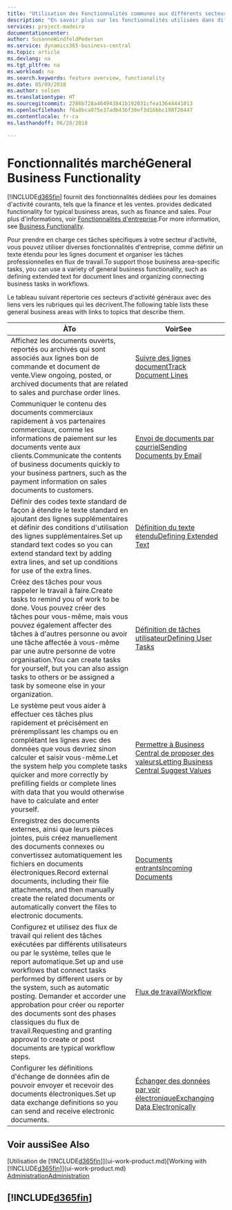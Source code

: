 ```yaml
---
title: "Utilisation des Fonctionnalités communes aux différents secteurs d'activité | Microsoft Docs"
description: "En savoir plus sur les fonctionnalités utilisées dans différents secteurs d'activité dans Business Central."
services: project-madeira
documentationcenter: 
author: SusanneWindfeldPedersen
ms.service: dynamics365-business-central
ms.topic: article
ms.devlang: na
ms.tgt_pltfrm: na
ms.workload: na
ms.search.keywords: feature overview, functionality
ms.date: 05/09/2018
ms.author: solsen
ms.translationtype: HT
ms.sourcegitcommit: 2286b728a464943841b192031cfea13644441013
ms.openlocfilehash: f6a8bca975e37adb436f30ef3d16bbc198f26447
ms.contentlocale: fr-ca
ms.lasthandoff: 06/28/2018

---
```

# <a name="general-business-functionality"></a><span data-ttu-id="83a21-103">Fonctionnalités marché</span><span class="sxs-lookup"><span data-stu-id="83a21-103">General Business Functionality</span></span>
[!INCLUDE[d365fin](includes/d365fin_md.md)]<span data-ttu-id="83a21-104"> fournit des fonctionnalités dédiées pour les domaines d'activité courants, tels que la finance et les ventes.</span><span class="sxs-lookup"><span data-stu-id="83a21-104"> provides dedicated functionality for typical business areas, such as finance and sales.</span></span> <span data-ttu-id="83a21-105">Pour plus d'informations, voir [Fonctionnalités d'entreprise](across-business-functionality.md).</span><span class="sxs-lookup"><span data-stu-id="83a21-105">For more information, see [Business Functionality](across-business-functionality.md).</span></span>

<span data-ttu-id="83a21-106">Pour prendre en charge ces tâches spécifiques à votre secteur d'activité, vous pouvez utiliser diverses fonctionnalités d'entreprise, comme définir un texte étendu pour les lignes document et organiser les tâches professionnelles en flux de travail.</span><span class="sxs-lookup"><span data-stu-id="83a21-106">To support those business area-specific tasks, you can use a variety of general business functionality, such as defining extended text for document lines and organizing connecting business tasks in workflows.</span></span>

<span data-ttu-id="83a21-107">Le tableau suivant répertorie ces secteurs d'activité généraux avec des liens vers les rubriques qui les décrivent.</span><span class="sxs-lookup"><span data-stu-id="83a21-107">The following table lists these general business areas with links to topics that describe them.</span></span>

| <span data-ttu-id="83a21-108">À</span><span class="sxs-lookup"><span data-stu-id="83a21-108">To</span></span> | <span data-ttu-id="83a21-109">Voir</span><span class="sxs-lookup"><span data-stu-id="83a21-109">See</span></span> |
| --- | --- |
|<span data-ttu-id="83a21-110">Affichez les documents ouverts, reportés ou archivés qui sont associés aux lignes bon de commande et document de vente.</span><span class="sxs-lookup"><span data-stu-id="83a21-110">View ongoing, posted, or archived documents that are related to sales and purchase order lines.</span></span>|[<span data-ttu-id="83a21-111">Suivre des lignes document</span><span class="sxs-lookup"><span data-stu-id="83a21-111">Track Document Lines</span></span>](across-how-to-track-document-lines.md)|
| <span data-ttu-id="83a21-112">Communiquer le contenu des documents commerciaux rapidement à vos partenaires commerciaux, comme les informations de paiement sur les documents vente aux clients.</span><span class="sxs-lookup"><span data-stu-id="83a21-112">Communicate the contents of business documents quickly to your business partners, such as the payment information on sales documents to customers.</span></span> |[<span data-ttu-id="83a21-113">Envoi de documents par courriel</span><span class="sxs-lookup"><span data-stu-id="83a21-113">Sending Documents by Email</span></span>](ui-how-send-documents-email.md) |
| <span data-ttu-id="83a21-114">Définir des codes texte standard de façon à étendre le texte standard en ajoutant des lignes supplémentaires et définir des conditions d'utilisation des lignes supplémentaires.</span><span class="sxs-lookup"><span data-stu-id="83a21-114">Set up standard text codes so you can extend standard text by adding extra lines, and set up conditions for use of the extra lines.</span></span> |[<span data-ttu-id="83a21-115">Définition du texte étendu</span><span class="sxs-lookup"><span data-stu-id="83a21-115">Defining Extended Text</span></span>](ui-how-define-ext-text.md) |
|<span data-ttu-id="83a21-116">Créez des tâches pour vous rappeler le travail à faire.</span><span class="sxs-lookup"><span data-stu-id="83a21-116">Create tasks to remind you of work to be done.</span></span> <span data-ttu-id="83a21-117">Vous pouvez créer des tâches pour vous-même, mais vous pouvez également affecter des tâches à d'autres personne ou avoir une tâche affectée à vous-même par une autre personne de votre organisation.</span><span class="sxs-lookup"><span data-stu-id="83a21-117">You can create tasks for yourself, but you can also assign tasks to others or be assigned a task by someone else in your organization.</span></span>|[<span data-ttu-id="83a21-118">Définition de tâches utilisateur</span><span class="sxs-lookup"><span data-stu-id="83a21-118">Defining User Tasks</span></span>](across-user-tasks.md)|
|<span data-ttu-id="83a21-119">Le système peut vous aider à effectuer ces tâches plus rapidement et précisément en préremplissant les champs ou en complétant les lignes avec des données que vous devriez sinon calculer et saisir vous-même.</span><span class="sxs-lookup"><span data-stu-id="83a21-119">Let the system help you complete tasks quicker and more correctly by prefilling fields or complete lines with data that you would otherwise have to calculate and enter yourself.</span></span>|[<span data-ttu-id="83a21-120">Permettre à Business Central de proposer des valeurs</span><span class="sxs-lookup"><span data-stu-id="83a21-120">Letting Business Central Suggest Values</span></span>](ui-let-system-suggest-values.md)|
|<span data-ttu-id="83a21-121">Enregistrez des documents externes, ainsi que leurs pièces jointes, puis créez manuellement des documents connexes ou convertissez automatiquement les fichiers en documents électroniques.</span><span class="sxs-lookup"><span data-stu-id="83a21-121">Record external documents, including their file attachments, and then manually create the related documents or automatically convert the files to electronic documents.</span></span>|[<span data-ttu-id="83a21-122">Documents entrants</span><span class="sxs-lookup"><span data-stu-id="83a21-122">Incoming Documents</span></span>](across-income-documents.md)|
|<span data-ttu-id="83a21-123">Configurez et utilisez des flux de travail qui relient des tâches exécutées par différents utilisateurs ou par le système, telles que le report automatique.</span><span class="sxs-lookup"><span data-stu-id="83a21-123">Set up and use workflows that connect tasks performed by different users or by the system, such as automatic posting.</span></span> <span data-ttu-id="83a21-124">Demander et accorder une approbation pour créer ou reporter des documents sont des phases classiques du flux de travail.</span><span class="sxs-lookup"><span data-stu-id="83a21-124">Requesting and granting approval to create or post documents are typical workflow steps.</span></span>|[<span data-ttu-id="83a21-125">Flux de travail</span><span class="sxs-lookup"><span data-stu-id="83a21-125">Workflow</span></span>](across-workflow.md)|
| <span data-ttu-id="83a21-126">Configurer les définitions d'échange de données afin de pouvoir envoyer et recevoir des documents électroniques.</span><span class="sxs-lookup"><span data-stu-id="83a21-126">Set up data exchange definitions so you can send and receive electronic documents.</span></span> |[<span data-ttu-id="83a21-127">Échanger des données par voir électronique</span><span class="sxs-lookup"><span data-stu-id="83a21-127">Exchanging Data Electronically</span></span>](across-data-exchange.md) |

## <a name="see-also"></a><span data-ttu-id="83a21-128">Voir aussi</span><span class="sxs-lookup"><span data-stu-id="83a21-128">See Also</span></span>
<span data-ttu-id="83a21-129">[Utilisation de [!INCLUDE[d365fin](includes/d365fin_md.md)]](ui-work-product.md)</span><span class="sxs-lookup"><span data-stu-id="83a21-129">[Working with [!INCLUDE[d365fin](includes/d365fin_md.md)]](ui-work-product.md)</span></span>  
[<span data-ttu-id="83a21-130">Administration</span><span class="sxs-lookup"><span data-stu-id="83a21-130">Administration</span></span>](admin-setup-and-administration.md)

## [!INCLUDE[d365fin](includes/free_trial_md.md)]  
 

